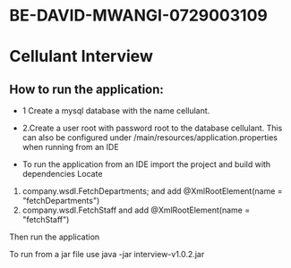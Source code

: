 # BE-DAVID-MWANGI-0729003109
Cellulant Interview
============
How to run the application:
--------
* 1 Create a mysql database with the name cellulant.
* 2.Create a user root with password root to the database cellulant.
  This can also be configured under /main/resources/application.properties when running from an IDE

* To run the application from an IDE
import the project and build with dependencies
Locate 
1) company.wsdl.FetchDepartments; and add @XmlRootElement(name = "fetchDepartments")
2) company.wsdl.FetchStaff and add @XmlRootElement(name = "fetchStaff")

Then run the application

To run from a jar file
use java -jar interview-v1.0.2.jar

